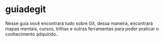 # guiadegit
Nesse guia você encontrará tudo sobre Git, dessa maneira, encontrará mapas mentais, cursos, trilhas e outras ferramentas para poder praticar o conhecimento adquirido..
